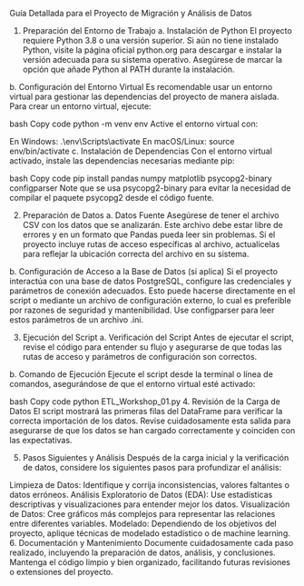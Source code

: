 Guía Detallada para el Proyecto de Migración y Análisis de Datos
1. Preparación del Entorno de Trabajo
a. Instalación de Python
El proyecto requiere Python 3.8 o una versión superior. Si aún no tiene instalado Python, visite la página oficial python.org para descargar e instalar la versión adecuada para su sistema operativo. Asegúrese de marcar la opción que añade Python al PATH durante la instalación.

b. Configuración del Entorno Virtual
Es recomendable usar un entorno virtual para gestionar las dependencias del proyecto de manera aislada. Para crear un entorno virtual, ejecute:

bash
Copy code
python -m venv env
Active el entorno virtual con:

En Windows: .\env\Scripts\activate
En macOS/Linux: source env/bin/activate
c. Instalación de Dependencias
Con el entorno virtual activado, instale las dependencias necesarias mediante pip:

bash
Copy code
pip install pandas numpy matplotlib psycopg2-binary configparser
Note que se usa psycopg2-binary para evitar la necesidad de compilar el paquete psycopg2 desde el código fuente.

2. Preparación de Datos
a. Datos Fuente
Asegúrese de tener el archivo CSV con los datos que se analizarán. Este archivo debe estar libre de errores y en un formato que Pandas pueda leer sin problemas. Si el proyecto incluye rutas de acceso específicas al archivo, actualícelas para reflejar la ubicación correcta del archivo en su sistema.

b. Configuración de Acceso a la Base de Datos (si aplica)
Si el proyecto interactúa con una base de datos PostgreSQL, configure las credenciales y parámetros de conexión adecuados. Esto puede hacerse directamente en el script o mediante un archivo de configuración externo, lo cual es preferible por razones de seguridad y mantenibilidad. Use configparser para leer estos parámetros de un archivo .ini.

3. Ejecución del Script
a. Verificación del Script
Antes de ejecutar el script, revise el código para entender su flujo y asegurarse de que todas las rutas de acceso y parámetros de configuración son correctos.

b. Comando de Ejecución
Ejecute el script desde la terminal o línea de comandos, asegurándose de que el entorno virtual esté activado:

bash
Copy code
python ETL_Workshop_01.py
4. Revisión de la Carga de Datos
El script mostrará las primeras filas del DataFrame para verificar la correcta importación de los datos. Revise cuidadosamente esta salida para asegurarse de que los datos se han cargado correctamente y coinciden con las expectativas.

5. Pasos Siguientes y Análisis
Después de la carga inicial y la verificación de datos, considere los siguientes pasos para profundizar el análisis:

Limpieza de Datos: Identifique y corrija inconsistencias, valores faltantes o datos erróneos.
Análisis Exploratorio de Datos (EDA): Use estadísticas descriptivas y visualizaciones para entender mejor los datos.
Visualización de Datos: Cree gráficos más complejos para representar las relaciones entre diferentes variables.
Modelado: Dependiendo de los objetivos del proyecto, aplique técnicas de modelado estadístico o de machine learning.
6. Documentación y Mantenimiento
Documente cuidadosamente cada paso realizado, incluyendo la preparación de datos, análisis, y conclusiones. Mantenga el código limpio y bien organizado, facilitando futuras revisiones o extensiones del proyecto.